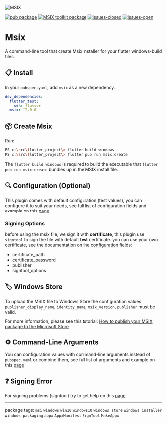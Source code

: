 ![MSIX](https://raw.githubusercontent.com/YehudaKremer/msix/v2.0/documentation/logo/pub-logo.png)

[![pub package](https://img.shields.io/pub/v/msix.svg?color=blue&style=for-the-badge)](https://pub.dev/packages/msix) [![MSIX toolkit package](https://img.shields.io/github/v/tag/microsoft/MSIX-Toolkit?color=blue&label=MSIX-Toolkit&style=for-the-badge)](https://github.com/microsoft/MSIX-Toolkit) [![issues-closed](https://img.shields.io/github/issues-closed/YehudaKremer/msix?color=green&style=for-the-badge)](https://github.com/YehudaKremer/msix/issues?q=is%3Aissue+is%3Aclosed) [![issues-open](https://img.shields.io/github/issues-raw/YehudaKremer/msix?style=for-the-badge)](https://github.com/YehudaKremer/msix/issues)

# Msix
A command-line tool that create Msix installer for your flutter windows-build files.

## :clipboard: Install
In your `pubspec.yaml`, add `msix` as a new dependency.
```yaml
dev_dependencies:
  flutter_test:
    sdk: flutter
  msix: ^2.0.0
```

## :package: Create Msix
Run:
```bash
PS c:\src\flutter_project\> flutter build windows
PS c:\src\flutter_project\> flutter pub run msix:create
```
The `flutter build windows` is required to build the executable that
`flutter pub run msix:create` bundles up in the MSIX install file.

## :mag: Configuration (Optional)
This plugin comes with default configuration (test values),
you can configure it to suit your needs,
see full list of configuration fields and example on this [page](https://github.com/YehudaKremer/msix/blob/v2.0/documentation/configuration.md)

### Signing Options
before using the msix file, we sign it with **certificate**,
this plugin use `signtool` to sign the file with default **test** certificate.
you can use your own certificate, see the documentation on the [configuration](https://github.com/YehudaKremer/msix/blob/v2.0/documentation/configuration.md) fields:
- certificate_path
- certificate_password
- publisher
- signtool_options

## :label: Windows Store
To upload the MSIX file to Windows Store the configuration values `publisher_display_name`, `identity_name`, `msix_version`, `publisher` must be valid.

For more information, please see this tutorial: [How to publish your MSIX package to the Microsoft Store](https://www.advancedinstaller.com/msix-publish-microsoft-store.html)

## :gear: Command-Line Arguments
You can configuration values with command-line arguments instead of `pubspec.yaml` or combine them,
see full list of arguments and example on this [page](https://github.com/YehudaKremer/msix/blob/v2.0/documentation/command-line-arguments.md)

## :question: Signing Error
For signing problems (signtool) try to get help on this [page](https://github.com/YehudaKremer/msix/blob/v2.0/documentation/troubleshoot-signing-errors.md)

---
package tags: `msi` `windows` `win10` `windows10` `windows store` `windows installer` `windows packaging` `appx` `AppxManifest` `SignTool` `MakeAppx`